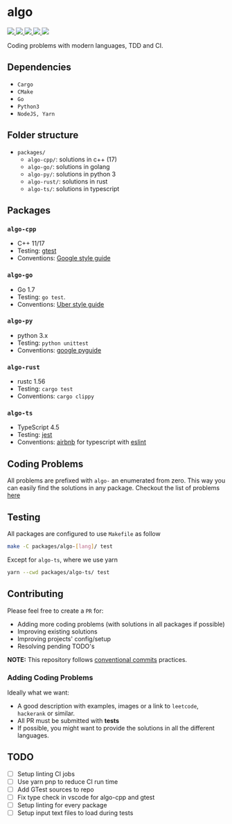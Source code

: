 # algo

<p align="left">
    <a href="https://github.com/protiumx/algo/actions/workflows/algo-cpp.yml" alt="algo-cpp">
        <img src="https://github.com/protiumx/algo/actions/workflows/algo-cpp.yml/badge.svg?branch=main&style=flat-square"/>
    </a>
    <a href="https://github.com/protiumx/algo/actions/workflows/algo-go.yml" alt="algo-ui">
        <img src="https://github.com/protiumx/algo/actions/workflows/algo-go.yml/badge.svg?branch=mainstyle=flat-square"/>
    </a>
    <a href="https://github.com/protiumx/algo/actions/workflows/algo-py.yml" alt="algo-ui">
        <img src="https://github.com/protiumx/algo/actions/workflows/algo-py.yml/badge.svg?branch=main&style=flat-square"/>
    </a>
    <a href="https://github.com/protiumx/algo/actions/workflows/algo-rust.yml" alt="algo-ui">
        <img src="https://github.com/protiumx/algo/actions/workflows/algo-rust.yml/badge.svg?branch=main&style=flat-square"/>
    </a>
    <a href="https://github.com/protiumx/algo/actions/workflows/algo-ts.yml" alt="algo-ui">
        <img src="https://github.com/protiumx/algo/actions/workflows/algo-ts.yml/badge.svg?branch=main&style=flat-square"/>
    </a>
</p>

Coding problems with modern languages, TDD and CI.

## Dependencies

- `Cargo`
- `CMake`
- `Go`
- `Python3`
- `NodeJS, Yarn`

## Folder structure

- `packages/`
  - `algo-cpp/`: solutions in c++ (17)
  - `algo-go/`: solutions in golang
  - `algo-py/`: solutions in python 3
  - `algo-rust/`: solutions in rust
  - `algo-ts/`: solutions in typescript

## Packages

### `algo-cpp`
- C++ 11/17
- Testing: [gtest](https://github.com/google/googletest)
- Conventions: [Google style guide](https://google.github.io/styleguide/cppguide.html)

### `algo-go`
- Go 1.7
- Testing: `go test`.
- Conventions: [Uber style guide](https://github.com/uber-go/guide)

### `algo-py`
- python 3.x
- Testing: `python unittest`
- Conventions: [google pyguide](https://google.github.io/styleguide/pyguide.html)

### `algo-rust`
- rustc 1.56
- Testing: `cargo test`
- Conventions: `cargo clippy`

### `algo-ts`
- TypeScript 4.5
- Testing: [jest](https://jestjs.io/)
- Conventions: [airbnb](https://github.com/airbnb/javascript) for typescript with [eslint](https://eslint.org/)

## Coding Problems

All problems are prefixed with `algo-` an enumerated from zero. This way you can easily find the solutions in any package.
Checkout the list of problems [here](PROBLEMS.md)

## Testing

All packages are configured to use `Makefile` as follow
```bash
make -C packages/algo-[lang]/ test
```
Except for `algo-ts`, where we use yarn
```bash
yarn --cwd packages/algo-ts/ test
```

## Contributing

Please feel free to create a `PR` for:
- Adding more coding problems (with solutions in all packages if possible)
- Improving existing solutions
- Improving projects' config/setup
- Resolving pending TODO's

**NOTE:** This repository follows [conventional commits](https://www.conventionalcommits.org/en/v1.0.0/) practices.

### Adding Coding Problems
Ideally what we want:
- A good description with examples, images or a link to `leetcode`, `hackerank` or similar.
- All PR must be submitted with **tests**
- If possible, you might want to provide the solutions in all the different languages.


## TODO
- [ ] Setup linting CI jobs
- [ ] Use yarn pnp to reduce CI run time
- [ ] Add GTest sources to repo
- [ ] Fix type check in vscode for algo-cpp and gtest
- [ ] Setup linting for every package
- [ ] Setup input text files to load during tests
